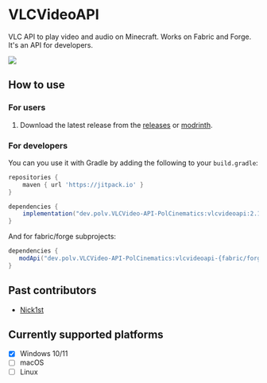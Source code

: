 # VLCVideoAPI
VLC API to play video and audio on Minecraft. Works on Fabric and Forge. It's an API for developers.

[![](https://jitpack.io/v/dev.polv/vlcvideo-api-polcinematics.svg)](https://jitpack.io/#dev.polv/vlcvideo-api-polcinematics)

## How to use
### For users
1. Download the latest release from the [releases](https://github.com/polvallverdu/VLCVideo-API-PolCinematics/releases) or [modrinth](https://modrinth.com/mod/vlcvideoapi-pol).

### For developers

You can you use it with Gradle by adding the following to your `build.gradle`:
```groovy
repositories {
    maven { url 'https://jitpack.io' }
}

dependencies {
    implementation("dev.polv.VLCVideo-API-PolCinematics:vlcvideoapi:2.1.0")
}
```

And for fabric/forge subprojects:
```groovy
dependencies {
   modApi("dev.polv.VLCVideo-API-PolCinematics:vlcvideoapi-{fabric/forge):2.1.0")
}
```

## Past contributors
- [Nick1st](https://github.com/Nick1st)

## Currently supported platforms
- [x] Windows 10/11
- [ ] macOS
- [ ] Linux
